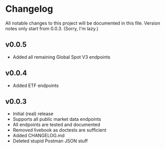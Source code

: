 # Changelog

All notable changes to this project will be documented in this file. Version notes only start from 0.0.3. (Sorry, I'm lazy.)

## v0.0.5
* Added all remaining Global Spot V3 endpoints

## v0.0.4
* Added ETF endpoints

## v0.0.3
* Initial (real) release
* Supports all public market data endpoints
* All endpoints are tested and documented
* Removed livebook as doctests are sufficient
* Added CHANGELOG.md
* Deleted stupid Postman JSON stuff
